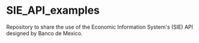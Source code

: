 # SIE_API_examples
Repository to share the use of the Economic Information System's (SIE)  API designed by Banco de Mexico.
